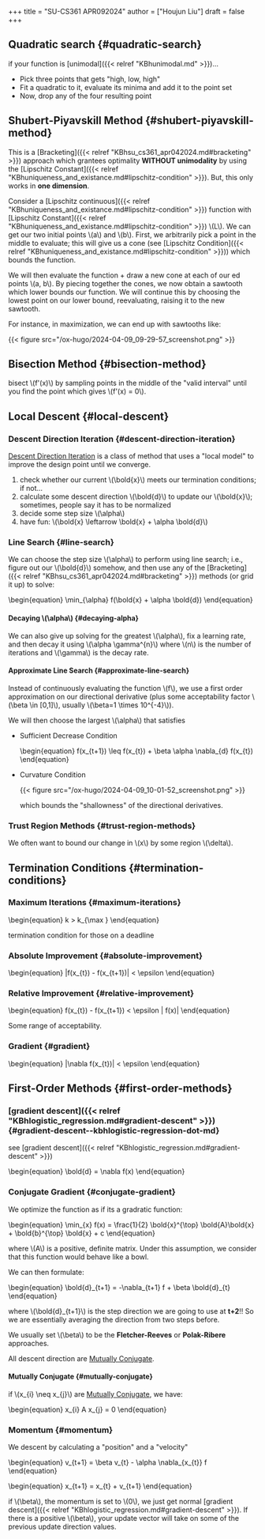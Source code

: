 +++
title = "SU-CS361 APR092024"
author = ["Houjun Liu"]
draft = false
+++

## Quadratic search {#quadratic-search}

if your function is [unimodal]({{< relref "KBhunimodal.md" >}})...

-   Pick three points that gets "high, low, high"
-   Fit a quadratic to it, evaluate its minima and add it to the point set
-   Now, drop any of the four resulting point


## Shubert-Piyavskill Method {#shubert-piyavskill-method}

This is a [Bracketing]({{< relref "KBhsu_cs361_apr042024.md#bracketing" >}}) approach which grantees optimality **WITHOUT unimodality** by using the [Lipschitz Constant]({{< relref "KBhuniqueness_and_existance.md#lipschitz-condition" >}}). But, this only works in **one dimension**.

Consider a [Lipschitz continuous]({{< relref "KBhuniqueness_and_existance.md#lipschitz-condition" >}}) function with [Lipschitz Constant]({{< relref "KBhuniqueness_and_existance.md#lipschitz-condition" >}}) \\(L\\). We can get our two initial points \\(a\\) and \\(b\\). First, we arbitrarily pick a point in the middle to evaluate; this will give us a cone (see [Lipschitz Condition]({{< relref "KBhuniqueness_and_existance.md#lipschitz-condition" >}})) which bounds the function.

We will then evaluate the function + draw a new cone at each of our ed points \\(a, b\\). By piecing together the cones, we now obtain a sawtooth which lower bounds our function. We will continue this by choosing the lowest point on our lower bound, reevaluating, raising it to the new sawtooth.

For instance, in maximization, we can end up with sawtooths like:

{{< figure src="/ox-hugo/2024-04-09_09-29-57_screenshot.png" >}}


## Bisection Method {#bisection-method}

bisect \\(f'(x)\\) by sampling points in the middle of the "valid interval" until you find the point which gives \\(f'(x) = 0\\).


## Local Descent {#local-descent}


### Descent Direction Iteration {#descent-direction-iteration}

[Descent Direction Iteration](#descent-direction-iteration) is a class of method that uses a "local model" to improve the design point until we converge.

1.  check whether our current \\(\bold{x}\\) meets our termination conditions; if not...
2.  calculate some descent direction \\(\bold{d}\\) to update our \\(\bold{x}\\); sometimes, people say it has to be normalized
3.  decide some step size \\(\alpha\\)
4.  have fun: \\(\bold{x} \leftarrow \bold{x} + \alpha \bold{d}\\)


### Line Search {#line-search}

We can choose the step size \\(\alpha\\) to perform using line search; i.e., figure out our \\(\bold{d}\\) somehow, and then use any of the [Bracketing]({{< relref "KBhsu_cs361_apr042024.md#bracketing" >}}) methods (or grid it up) to solve:

\begin{equation}
\min\_{\alpha} f(\bold{x} + \alpha \bold{d})
\end{equation}


#### Decaying \\(\alpha\\) {#decaying-alpha}

We can also give up solving for the greatest \\(\alpha\\), fix a learning rate, and then decay it using \\(\alpha \gamma^{n}\\) where \\(n\\) is the number of iterations and \\(\gamma\\) is the decay rate.


#### Approximate Line Search {#approximate-line-search}

Instead of continuously evaluating the function \\(f\\), we use a first order approximation on our directional derivative (plus some acceptability factor \\(\beta \in [0,1]\\), usually \\(\beta=1 \times 10^{-4}\\)).

We will then choose the largest \\(\alpha\\) that satisfies

<!--list-separator-->

-  Sufficient Decrease Condition

    \begin{equation}
    f(x\_{t+1}) \leq f(x\_{t}) + \beta \alpha \nabla\_{d} f(x\_{t})
    \end{equation}

<!--list-separator-->

-  Curvature Condition

    {{< figure src="/ox-hugo/2024-04-09_10-01-52_screenshot.png" >}}

    which bounds the "shallowness" of the directional derivatives.


### Trust Region Methods {#trust-region-methods}

We often want to bound our change in \\(x\\) by some region \\(\delta\\).


## Termination Conditions {#termination-conditions}


### Maximum Iterations {#maximum-iterations}

\begin{equation}
k > k\_{\max }
\end{equation}

termination condition for those on a deadline


### Absolute Improvement {#absolute-improvement}

\begin{equation}
|f(x\_{t}) - f(x\_{t+1})| < \epsilon
\end{equation}


### Relative Improvement {#relative-improvement}

\begin{equation}
f(x\_{t}) - f(x\_{t+1}) < \epsilon | f(x)|
\end{equation}

Some range of acceptability.


### Gradient {#gradient}

\begin{equation}
|\nabla f(x\_{t})| < \epsilon
\end{equation}


## First-Order Methods {#first-order-methods}


### [gradient descent]({{< relref "KBhlogistic_regression.md#gradient-descent" >}}) {#gradient-descent--kbhlogistic-regression-dot-md}

see [gradient descent]({{< relref "KBhlogistic_regression.md#gradient-descent" >}})

\begin{equation}
\bold{d} = \nabla f(x)
\end{equation}


### Conjugate Gradient {#conjugate-gradient}

We optimize the function as if its a gradratic function:

\begin{equation}
\min\_{x} f(x) = \frac{1}{2} \bold{x}^{\top} \bold{A}\bold{x} + \bold{b}^{\top} \bold{x} + c
\end{equation}

where \\(A\\) is a positive, definite matrix. Under this assumption, we consider that this function would behave like a bowl.

We can then formulate:

\begin{equation}
\bold{d}\_{t+1}  = -\nabla\_{t+1} f + \beta \bold{d}\_{t}
\end{equation}

where \\(\bold{d}\_{t+1}\\) is the step direction we are going to use at ****t+2****!! So we are essentially averaging the direction from two steps before.

We usually set \\(\beta\\) to be the **Fletcher-Reeves** or **Polak-Ribere** approaches.

All descent direction are [Mutually Conjugate](#mutually-conjugate).


#### Mutually Conjugate {#mutually-conjugate}

if \\(x\_{i} \neq x\_{j}\\) are [Mutually Conjugate](#mutually-conjugate), we have:

\begin{equation}
x\_{i} A x\_{j} = 0
\end{equation}


### Momentum {#momentum}

We descent by calculating a "position" and a "velocity"

\begin{equation}
v\_{t+1} = \beta v\_{t} - \alpha \nabla\_{x\_{t}} f
\end{equation}

\begin{equation}
x\_{t+1} = x\_{t} + v\_{t+1}
\end{equation}

if \\(\beta\\), the momentum is set to \\(0\\), we just get normal [gradient descent]({{< relref "KBhlogistic_regression.md#gradient-descent" >}}). If there is a positive \\(\beta\\), your update vector will take on some of the previous update direction values.
